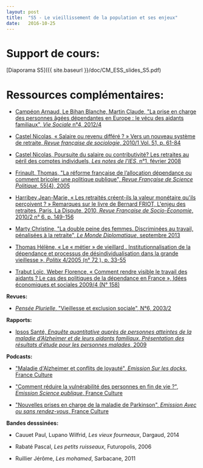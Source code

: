 ```yaml
---
layout: post
title:  "S5 - Le vieillissement de la population et ses enjeux"
date:   2016-10-25
---
```

# Support de cours:
[Diaporama S5]({{ site.baseurl }}/doc/CM_ESS_slides_S5.pdf)

# Ressources complémentaires:

- [Campéon Arnaud, Le Bihan Blanche, Martin Claude, "La prise en charge des personnes âgées dépendantes en Europe : le vécu des aidants familiaux", *Vie Sociale* n°4, 2012/4](http://www.cairn.info/resume.php?ID_ARTICLE=VSOC_124_0111)

- [Castel Nicolas, « Salaire ou revenu différé ? » Vers un nouveau système de retraite, *Revue française de sociologie*, 2010/1 Vol. 51, p. 61-84](http://www.cairn.info/revue-francaise-de-sociologie-2010-1-page-61.htm)

- [Castel Nicolas, Poursuite du salaire ou contributivité? Les retraites au péril des comptes individuels, *Les notes de l'IES*, n°1, février 2008](http://www.ies-salariat.org/les-notes-de-lies-n1-fevrier-2009-poursuite-du-salaire-ou-contributivite-les-retraites-au-peril-des-comptes-individuels-nicolas-castel)

- [Frinault, Thomas, "La réforme française de l’allocation dépendance ou comment bricoler une politique publique", *Revue Française de Science Politique*, 55(4), 2005](http://www.cairn.info/revue-francaise-de-science-politique-2005-4-page-607.htm)

- [Harribey Jean-Marie, « Les retraités créent-ils la valeur monétaire qu'ils perçoivent ? » Remarques sur le livre de Bernard FRIOT, L'enjeu des retraites, Paris, La Dispute, 2010, *Revue Française de Socio-Économie*, 2010/2 n° 6, p. 149-156](http://www.cairn.info/revue-francaise-de-socio-economie-2010-2-page-149.htm)

- [Marty Christine, "La double peine des femmes. Discriminées au travail, pénalisées à la retraite", *Le Monde Diplomatique*, septembre 2013](http://www.monde-diplomatique.fr/2013/09/MARTY/49631)

- [Thomas Hélène, « Le « métier » de vieillard . Institutionnalisation de la dépendance et processus de désindividualisation dans la grande vieillesse », *Politix* 4/2005 (n° 72 ), p. 33-55](http://www.cairn.info/revue-politix-2005-4-page-33.htm)

- [Trabut Loïc, Weber Florence, « Comment rendre visible le travail des aidants ? Le cas des politiques de la dépendance en France », Idées économiques et sociales 2009/4 (N° 158)](http://www.cairn.info/revue-idees-economiques-et-sociales-2009-4-page-13.htm)


**Revues:**

- [*Pensée Plurielle*, "Vieillesse et exclusion sociale", N°6, 2003/2](http://www.cairn.info/revue-pensee-plurielle-2003-2.htm)


**Rapports:**

- [Ipsos Santé, *Enquête quantitative auprès de personnes atteintes de la maladie d’Alzheimer et de leurs aidants familiaux. Présentation des résultats d’étude pour les personnes malades*, 2009](https://encrypted.google.com/url?sa=t&rct=j&q=&esrc=s&source=web&cd=2&cad=rja&uact=8&ved=0ahUKEwiF95L3s-nPAhXQhRoKHWXlBEQQFggjMAE&url=http%3A%2F%2Finpes.santepubliquefrance.fr%2Fdeoma%2Fpdf%2Ffr%2Frapport-patient.pdf&usg=AFQjCNEx8mRGTAtl6iohjNOg_Zo3oJ_SRA)

**Podcasts:**

- ["Maladie d'Alzheimer et conflits de loyauté", *Emission Sur les docks*, France Culture](https://www.franceculture.fr/emissions/sur-les-docks/maladie-dalzheimer-et-conflits-de-loyaute)

- ["Comment réduire la vulnérabilité des personnes en fin de vie ?", *Emission Science publique*, France Culture](https://www.franceculture.fr/emissions/science-publique/comment-reduire-la-vulnerabilite-des-personnes-en-fin-de-vie)

- ["Nouvelles prises en charge de la maladie de Parkinson", *Emission Avec ou sans rendez-vous*, France Culture](https://www.franceculture.fr/emissions/avec-ou-sans-rendez-vous-11-12/nouvelles-prises-en-charge-de-la-maladie-de-parkinson)

**Bandes desssinées:**

- Cauuet Paul, Lupano Wilfrid, *Les vieux fourneaux*, Dargaud, 2014

- Rabaté Pascal, *Les petits ruisseaux*, Futuropolis, 2006

- Ruillier Jérôme, *Les mohamed*, Sarbacane, 2011


